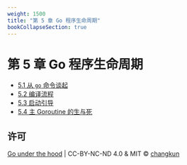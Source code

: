 ```yaml
---
weight: 1500
title: "第 5 章 Go 程序生命周期"
bookCollapseSection: true
---
```


# 第 5 章 Go 程序生命周期

- [5.1 从 `go` 命令谈起](./cmd.md)
- [5.2 编译流程](./compile.md)
- [5.3 启动引导](./boot.md)
- [5.4 主 Goroutine 的生与死](./main.md)

## 许可

[Go under the hood](https://github.com/golang-design/under-the-hood) | CC-BY-NC-ND 4.0 & MIT &copy; [changkun](https://changkun.de)
